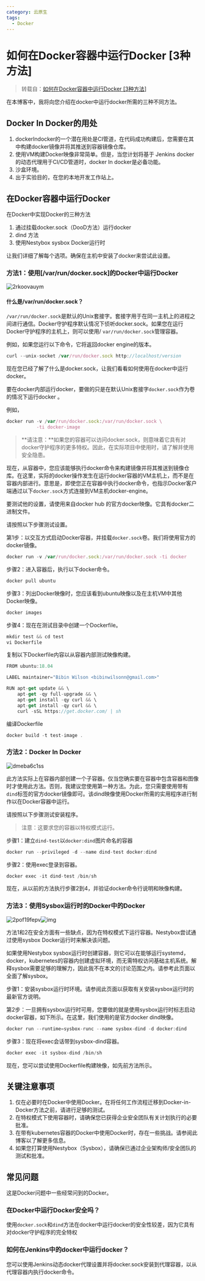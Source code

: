 ```yaml
---
category: 云原生
tags:
  - Docker
---
```


# 如何在Docker容器中运行Docker [3种方法]

> 转载自：[如何在Docker容器中运行Docker [3种方法]](https://cloud.tencent.com/developer/article/1697053)

在本博客中，我将向您介绍在docker中运行docker所需的三种不同方法。

## **Docker In Docker的用处** 

1. dockerIndocker的一个潜在用处是CI管道，在代码成功构建后，您需要在其中构建docker镜像并将其推送到容器镜像仓库。
2. 使用VM构建Docker映像非常简单。但是，当您计划将基于 Jenkins docker的动态代理用于CI/CD管道时，docker In docker是必备功能。
3. 沙盒环境。
4. 出于实验目的，在您的本地开发工作站上。

## **在Docker容器中运行Docker** 

在Docker中实现Docker的三种方法

1. 通过挂载docker.sock（DooD方法）运行docker
2. dind 方法
3. 使用Nestybox sysbox Docker运行时

让我们详细了解每个选项。确保在主机中安装了docker来尝试此设置。

### **方法1：使用[/var/run/docker.sock]的Docker中运行Docker**

 ![2rkoovauym](https://gitee.com/clay-wangzhi/blogImg/raw/master/blogImg/2rkoovauym.png)

#### **什么是/var/run/docker.sock？**

`/var/run/docker.sock`是默认的Unix套接字。套接字用于在同一主机上的进程之间进行通信。Docker守护程序默认情况下侦听docker.sock。如果您在运行Docker守护程序的主机上，则可以使用/ `var/run/docker.sock`管理容器。

例如，如果您运行以下命令，它将返回docker engine的版本。

```javascript
curl --unix-socket /var/run/docker.sock http://localhost/version
```

现在您已经了解了什么是docker.sock，让我们看看如何使用在docker中运行docker。

要在docker内部运行docker，要做的只是在默认Unix套接字`docker.sock`作为卷的情况下运行docker 。

例如，

```javascript
docker run -v /var/run/docker.sock:/var/run/docker.sock \
           -ti docker-image
```

> **请注意：**如果您的容器可以访问docker.sock，则意味着它具有对docker守护程序的更多特权。因此，在实际项目中使用时，请了解并使用安全隐患。

现在，从容器中，您应该能够执行docker命令来构建镜像并将其推送到镜像仓库。在这里，实际的docker操作发生在运行docker容器的VM主机上，而不是在容器内部进行。意思是，即使您正在容器中执行docker命令，也指示Docker客户端通过以下`docker.sock`方式连接到VM主机docker-engine。

要测试他的设置，请使用来自docker hub 的官方docker映像。它具有docker二进制文件。

请按照以下步骤测试设置。

第1步：以交互方式启动Docker容器，并挂载`docker.sock`卷。我们将使用官方的docker镜像。

```javascript
docker run -v /var/run/docker.sock:/var/run/docker.sock -ti docker
```

步骤2：进入容器后，执行以下docker命令。

```javascript
docker pull ubuntu
```

步骤3：列出Docker映像时，您应该看到ubuntu映像以及在主机VM中其他Docker映像。

```javascript
docker images
```

步骤4：现在在测试目录中创建一个Dockerfile。

```javascript
mkdir test && cd test
vi Dockerfile
```

复制以下Dockerfile内容以从容器内部测试映像构建。

```javascript
FROM ubuntu:18.04

LABEL maintainer="Bibin Wilson <bibinwilsonn@gmail.com>"

RUN apt-get update && \
    apt-get -qy full-upgrade && \
    apt-get install -qy curl && \
    apt-get install -qy curl && \
    curl -sSL https://get.docker.com/ | sh
```

编译Dockerfile

```javascript
docker build -t test-image .
```



### **方法2：Docker In Docker**

![dmeba6c1ss](https://gitee.com/clay-wangzhi/blogImg/raw/master/blogImg/dmeba6c1ss.png)![]()

此方法实际上在容器内部创建一个子容器。仅当您确实要在容器中包含容器和图像时才使用此方法。否则，我建议您使用第一种方法。为此，您只需要使用带有`dind`标签的官方docker镜像即可。该dind映像使用Docker所需的实用程序进行制作以在Docker容器中运行。

请按照以下步骤测试安装程序。

> 注意：这要求您的容器以特权模式运行。

步骤1：建立`dind-test`以`docker:dind`图片命名的容器

```javascript
docker run --privileged -d --name dind-test docker:dind
```

步骤2：使用exec登录到容器。

```javascript
docker exec -it dind-test /bin/sh
```

现在，从以前的方法执行步骤2到4，并验证docker命令行说明和映像构建。



### **方法3：使用Sysbox运行时的Docker中的Docker**

![2pof19fepv](https://gitee.com/clay-wangzhi/blogImg/raw/master/blogImg/2pof19fepv.png)![img]()

方法1和2在安全方面有一些缺点，因为在特权模式下运行容器。Nestybox尝试通过使用sysbox Docker运行时来解决该问题。

如果使用Nestybox sysbox运行时创建容器，则它可以在能够运行systemd，docker，kubernetes的容器内创建虚拟环境，而无需特权访问基础主机系统。解释sysbox需要足够的理解力，因此我不在本文的讨论范围之内。请参考此页面以全面了解sysbox。

步骤1：安装sysbox运行时环境。请参阅此页面以获取有关安装sysbox运行时的最新官方说明。

第2步：一旦拥有sysbox运行时可用，您要做的就是使用sysbox运行时标志启动docker容器，如下所示。在这里，我们使用的是官方docker dind映像。

```javascript
docker run --runtime=sysbox-runc --name sysbox-dind -d docker:dind
```

步骤3：现在将exec会话带到sysbox-dind容器。

```javascript
docker exec -it sysbox-dind /bin/sh
```

现在，您可以尝试使用Dockerfile构建映像，如先前方法所示。

## **关键注意事项** 

1. 仅在必要时在Docker中使用Docker。在将任何工作流程迁移到Docker-in-Docker方法之前，请进行足够的测试。
2. 在特权模式下使用容器时，请确保您已获得企业安全团队有关计划执行的必要批准。
3. 在带有kubernetes容器的Docker中使用Docker时，存在一些挑战。请参阅此博客以了解更多信息。
4. 如果您打算使用Nestybox（Sysbox），请确保已通过企业架构师/安全团队的测试和批准。

## **常见问题** 

这是Docker问题中一些经常问到的Docker。

### **在Docker中运行Docker安全吗？**

使用`docker.sock`和`dind`方法在docker中运行docker的安全性较差，因为它具有对docker守护程序的完全特权

### **如何在Jenkins中的docker中运行docker？**

您可以使用Jenkins动态docker代理设置并将docker.sock安装到代理容器，以从代理容器内执行docker命令。


